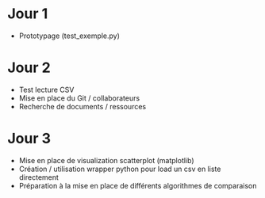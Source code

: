 # Jour 1 
- Prototypage (test_exemple.py)

# Jour 2
- Test lecture CSV
- Mise en place du Git / collaborateurs
- Recherche de documents / ressources

# Jour 3
- Mise en place de visualization scatterplot (matplotlib)
- Création / utilisation wrapper python pour load un csv en liste directement
- Préparation à la mise en place de différents algorithmes de comparaison